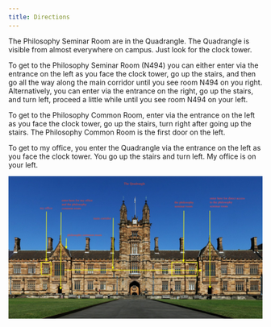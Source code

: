 ```yaml
---
title: Directions
---
```


The Philosophy Seminar Room are in the Quadrangle. The Quadrangle is visible from almost everywhere on campus. Just look for the clock tower.

To get to the Philosophy Seminar Room (N494) you can either enter via the entrance on the left as you face the clock tower, go up the stairs, and then go all the way along the main corridor until you see room N494 on you right. Alternatively, you can enter via the entrance on the right, go up the stairs, and turn left, proceed a little while until you see room N494 on your left.

To get to the Philosophy Common Room, enter via the entrance on the left as you face the clock tower, go up the stairs, turn right after going up the stairs. The Philosophy Common Room is the first door on the left.

To get to my office, you enter the Quadrangle via the entrance on the left as you face the clock tower. You go up the stairs and turn left. My office is on your left.


![The Quadrangle: open image in a new tab to view full size](/quad.jpg)
